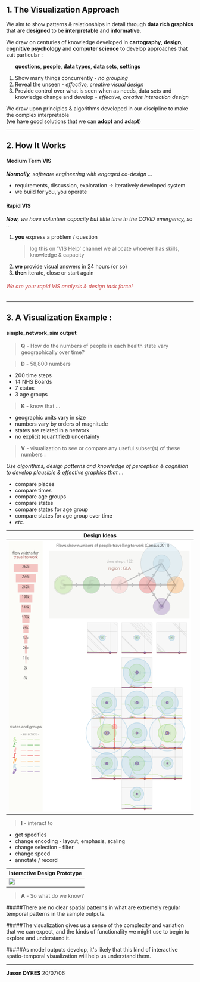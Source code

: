 
## 1. The Visualization Approach

We aim to show patterns & relationships in detail through **data rich graphics** that are **designed** to be **interpretable** and **informative**.

We draw on centuries of knowledge developed in **cartography**, **design**, **cognitive psychology** and **computer science** to develop approaches that suit particular :

&nbsp;&nbsp;&nbsp;&nbsp;&nbsp;&nbsp;**questions**, **people**, **data types**, **data sets**, **settings**

1. Show many things concurrently - _no grouping_
1. Reveal the unseen - _effective, creative visual design_
2. Provide control over what is seen when as needs, data sets and knowledge change and develop - _effective, creative interaction design_

We draw upon principles & algorithms developed in our discipline to make the complex interpretable<br/>(we have good solutions that we can **adopt** and **adapt**)

---

## 2. How It Works

#### Medium Term VIS

_**Normally**, software engineering with engaged co-design ..._

 * requirements, discussion, exploration -> iteratively developed system
 * we build for you, you operate

#### Rapid VIS

_**Now**, we have volunteer capacity but little time in the COVID emergency, so ..._

 1. **you** express a problem / question
    > log this on 'VIS Help' channel
    > we allocate whoever has skills, knowledge & capacity
 4. **we** provide visual answers in 24 hours (or so)
 5. **then** iterate, close or start again

###### <span style="color:#c44">We are your rapid VIS analysis & design task force!</span>

---

## 3. A Visualization Example :

#### simple_network_sim output

> **Q** - How do the numbers of people in each health state vary geographically over time?

> **D** - 58,800 numbers
 * 200 time steps
 * 14 NHS Boards
 * 7 states
 * 3 age groups

 > **K** - know that ...

 * geographic units vary in size
 * numbers vary by orders of magnitude
 * states are related in a network
 * no explicit (quantified) uncertainty

> **V** - visualization to see or compare any useful subset(s) of these numbers :

_Use algorithms, design patterns and knowledge of perception & cognition to develop plausible & effective graphics that ..._

  * compare places
  * compare times
  * compare age groups
  * compare states
  * compare states for age group
  * compare states for age group over time
  * _etc._

|Design Ideas|
|-|
|![](img/snsVIS.v5.pic.T152.GLA.png)|



> **I** - interact to

  * get specifics
  * change encoding - layout, emphasis, scaling
  * change selection - filter
  * change speed
  * annotate / record

|Interactive Design Prototype|
|-|
|![](img/snsVIS.v5.animation.v3.gif)|

> **A** - So what do we know?

#####There are no clear spatial patterns in what are extremely regular temporal patterns in the sample outputs.

#####The visualization gives us a sense of the complexity and variation that we can expect, and the kinds of functionality we might use to begin to explore and understand it.

#####As model outputs develop, it's likely that this kind of interactive spatio-temporal visualization will help us understand them.



---
**Jason DYKES**
20/07/06

